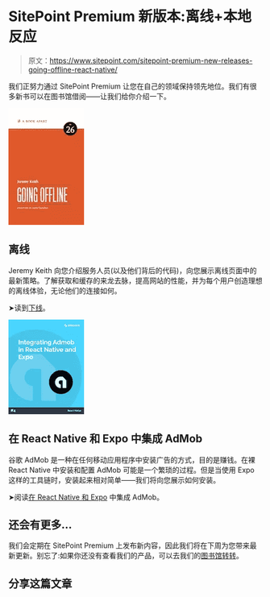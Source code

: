 # SitePoint Premium 新版本:离线+本地反应

> 原文：<https://www.sitepoint.com/sitepoint-premium-new-releases-going-offline-react-native/>

我们正努力通过 SitePoint Premium 让您在自己的领域保持领先地位。我们有很多新书可以在图书馆借阅——让我们给你介绍一下。

![](img/1bf57bf0f2c139537570b5c40d04ce19.png)

## 离线

Jeremy Keith 向您介绍服务人员(以及他们背后的代码)，向您展示离线页面中的最新策略。了解获取和缓存的来龙去脉，提高网站的性能，并为每个用户创造理想的离线体验，无论他们的连接如何。

➤读到[下线](https://www.sitepoint.com/premium/books/going-offline?utm_source=blog&utm_medium=articles)。

![](img/a59197e381369cc9a2206052355e6c16.png)

## 在 React Native 和 Expo 中集成 AdMob

谷歌 AdMob 是一种在任何移动应用程序中安装广告的方式，目的是赚钱。在裸 React Native 中安装和配置 AdMob 可能是一个繁琐的过程。但是当使用 Expo 这样的工具链时，安装起来相对简单——我们将向您展示如何安装。

➤阅读[在 React Native 和 Expo](https://www.sitepoint.com/premium/books/integrating-admob-in-react-native-and-expo?utm_source=blog&utm_medium=articles) 中集成 AdMob。

## 还会有更多…

我们会定期在 SitePoint Premium 上发布新内容，因此我们将在下周为您带来最新更新。别忘了:如果你还没有查看我们的产品，可以去我们的[图书馆转转](https://www.sitepoint.com/?utm_source=blog&utm_medium=articles)。

## 分享这篇文章